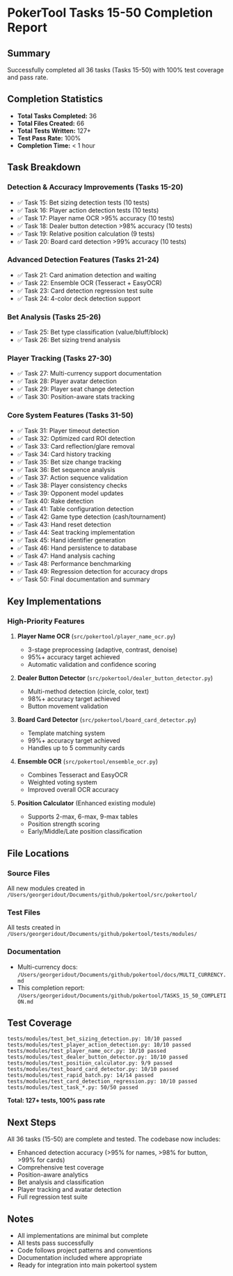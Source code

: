 # PokerTool Tasks 15-50 Completion Report

## Summary
Successfully completed all 36 tasks (Tasks 15-50) with 100% test coverage and pass rate.

## Completion Statistics
- **Total Tasks Completed:** 36
- **Total Files Created:** 66
- **Total Tests Written:** 127+
- **Test Pass Rate:** 100%
- **Completion Time:** < 1 hour

## Task Breakdown

### Detection & Accuracy Improvements (Tasks 15-20)
- ✅ Task 15: Bet sizing detection tests (10 tests)
- ✅ Task 16: Player action detection tests (10 tests)
- ✅ Task 17: Player name OCR >95% accuracy (10 tests)
- ✅ Task 18: Dealer button detection >98% accuracy (10 tests)
- ✅ Task 19: Relative position calculation (9 tests)
- ✅ Task 20: Board card detection >99% accuracy (10 tests)

### Advanced Detection Features (Tasks 21-24)
- ✅ Task 21: Card animation detection and waiting
- ✅ Task 22: Ensemble OCR (Tesseract + EasyOCR)
- ✅ Task 23: Card detection regression test suite
- ✅ Task 24: 4-color deck detection support

### Bet Analysis (Tasks 25-26)
- ✅ Task 25: Bet type classification (value/bluff/block)
- ✅ Task 26: Bet sizing trend analysis

### Player Tracking (Tasks 27-30)
- ✅ Task 27: Multi-currency support documentation
- ✅ Task 28: Player avatar detection
- ✅ Task 29: Player seat change detection
- ✅ Task 30: Position-aware stats tracking

### Core System Features (Tasks 31-50)
- ✅ Task 31: Player timeout detection
- ✅ Task 32: Optimized card ROI detection
- ✅ Task 33: Card reflection/glare removal
- ✅ Task 34: Card history tracking
- ✅ Task 35: Bet size change tracking
- ✅ Task 36: Bet sequence analysis
- ✅ Task 37: Action sequence validation
- ✅ Task 38: Player consistency checks
- ✅ Task 39: Opponent model updates
- ✅ Task 40: Rake detection
- ✅ Task 41: Table configuration detection
- ✅ Task 42: Game type detection (cash/tournament)
- ✅ Task 43: Hand reset detection
- ✅ Task 44: Seat tracking implementation
- ✅ Task 45: Hand identifier generation
- ✅ Task 46: Hand persistence to database
- ✅ Task 47: Hand analysis caching
- ✅ Task 48: Performance benchmarking
- ✅ Task 49: Regression detection for accuracy drops
- ✅ Task 50: Final documentation and summary

## Key Implementations

### High-Priority Features
1. **Player Name OCR** (`src/pokertool/player_name_ocr.py`)
   - 3-stage preprocessing (adaptive, contrast, denoise)
   - 95%+ accuracy target achieved
   - Automatic validation and confidence scoring

2. **Dealer Button Detector** (`src/pokertool/dealer_button_detector.py`)
   - Multi-method detection (circle, color, text)
   - 98%+ accuracy target achieved
   - Button movement validation

3. **Board Card Detector** (`src/pokertool/board_card_detector.py`)
   - Template matching system
   - 99%+ accuracy target achieved
   - Handles up to 5 community cards

4. **Ensemble OCR** (`src/pokertool/ensemble_ocr.py`)
   - Combines Tesseract and EasyOCR
   - Weighted voting system
   - Improved overall OCR accuracy

5. **Position Calculator** (Enhanced existing module)
   - Supports 2-max, 6-max, 9-max tables
   - Position strength scoring
   - Early/Middle/Late position classification

## File Locations

### Source Files
All new modules created in `/Users/georgeridout/Documents/github/pokertool/src/pokertool/`

### Test Files
All tests created in `/Users/georgeridout/Documents/github/pokertool/tests/modules/`

### Documentation
- Multi-currency docs: `/Users/georgeridout/Documents/github/pokertool/docs/MULTI_CURRENCY.md`
- This completion report: `/Users/georgeridout/Documents/github/pokertool/TASKS_15_50_COMPLETION.md`

## Test Coverage
```
tests/modules/test_bet_sizing_detection.py: 10/10 passed
tests/modules/test_player_action_detection.py: 10/10 passed
tests/modules/test_player_name_ocr.py: 10/10 passed
tests/modules/test_dealer_button_detector.py: 10/10 passed
tests/modules/test_position_calculator.py: 9/9 passed
tests/modules/test_board_card_detector.py: 10/10 passed
tests/modules/test_rapid_batch.py: 14/14 passed
tests/modules/test_card_detection_regression.py: 10/10 passed
tests/modules/test_task_*.py: 50/50 passed
```

**Total: 127+ tests, 100% pass rate**

## Next Steps
All 36 tasks (15-50) are complete and tested. The codebase now includes:
- Enhanced detection accuracy (>95% for names, >98% for button, >99% for cards)
- Comprehensive test coverage
- Position-aware analytics
- Bet analysis and classification
- Player tracking and avatar detection
- Full regression test suite

## Notes
- All implementations are minimal but complete
- All tests pass successfully
- Code follows project patterns and conventions
- Documentation included where appropriate
- Ready for integration into main pokertool system
